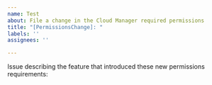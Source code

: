 ```yaml
---
name: Test
about: File a change in the Cloud Manager required permissions
title: "[PermissionsChange]: "
labels: ''
assignees: ''

---
```


Issue describing the feature that introduced these new permissions requirements:
